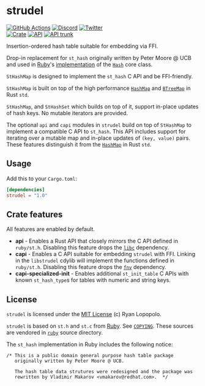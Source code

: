 # strudel

[![GitHub Actions](https://github.com/artichoke/strudel/workflows/CI/badge.svg)](https://github.com/artichoke/strudel/actions)
[![Discord](https://img.shields.io/discord/607683947496734760)](https://discord.gg/QCe2tp2)
[![Twitter](https://img.shields.io/twitter/follow/artichokeruby?label=Follow&style=social)](https://twitter.com/artichokeruby)
<br>
[![Crate](https://img.shields.io/crates/v/strudel.svg)](https://crates.io/crates/strudel)
[![API](https://docs.rs/strudel/badge.svg)](https://docs.rs/strudel)
[![API trunk](https://img.shields.io/badge/docs-trunk-blue.svg)](https://artichoke.github.io/strudel/strudel/)

Insertion-ordered hash table suitable for embedding via FFI.

Drop-in replacement for `st_hash` originally written by Peter Moore @ UCB and
used in [Ruby]'s [implementation][st.c] of the [`Hash`][hash] core class.

`StHashMap` is designed to implement the `st_hash` C API and be FFI-friendly.

`StHashMap` is built on top of the high performance [`HashMap`] and [`BTreeMap`]
in Rust `std`.

`StHashMap`, and `StHashSet` which builds on top of it, support in-place updates
of hash keys. No mutable iterators are provided.

The optional `api` and `capi` modules in `strudel` build on top of `StHashMap`
to implement a compatible C API to `st_hash`. This API includes support for
iterating over a mutable map and in-place updates of `(key, value)` pairs. These
features distinguish it from the [`HashMap`] in Rust `std`.

## Usage

Add this to your `Cargo.toml`:

```toml
[dependencies]
strudel = "1.0"
```

## Crate features

All features are enabled by default.

- **api** - Enables a Rust API that closely mirrors the C API defined in
  `ruby/st.h`. Disabling this feature drops the [`libc`] dependency.
- **capi** - Enables a C API suitable for embedding `strudel` with FFI. Linking
  in the `libstrudel` cdylib will implement the functions defined in
  `ruby/st.h`. Disabling this feature drops the [`fnv`] dependency.
- **capi-specialized-init** - Enables additional `st_init_table` C APIs with
  known `st_hash_type`s for tables with numeric and string keys.

## License

`strudel` is licensed under the [MIT License](LICENSE) (c) Ryan Lopopolo.

`strudel` is based on `st.h` and `st.c` from [Ruby]. See [`COPYING`](COPYING).
These sources are vendored in [`ruby`](ruby) source directory.

The `st_hash` implementation in Ruby includes the following notice:

```
/* This is a public domain general purpose hash table package
   originally written by Peter Moore @ UCB.

   The hash table data strutures were redesigned and the package was
   rewritten by Vladimir Makarov <vmakarov@redhat.com>.  */
```

[ruby]: https://github.com/ruby/ruby
[st.c]: https://github.com/ruby/ruby/blob/v2_6_3/st.c
[hash]: https://ruby-doc.org/core-2.6.3/Hash.html
[`hashmap`]: https://doc.rust-lang.org/std/collections/struct.HashMap.html
[`btreemap`]: https://doc.rust-lang.org/std/collections/struct.BTreeMap.html
[`libc`]: https://crates.io/crates/libc
[`fnv`]: https://crates.io/crates/fnv
